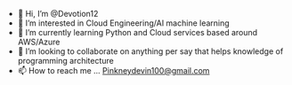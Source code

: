 - 👋 Hi, I’m @Devotion12
- 👀 I’m interested in Cloud Engineering/AI machine learning
- 🌱 I’m currently learning Python and Cloud services based around AWS/Azure 
- 💞️ I’m looking to collaborate on anything per say that helps knowledge of programming architecture
- 📫 How to reach me ... Pinkneydevin100@gmail.com

<!---
Devotion12/Devotion12 is a ✨ special ✨ repository because its `README.md` (this file) appears on your GitHub profile.
You can click the Preview link to take a look at your changes.
--->
